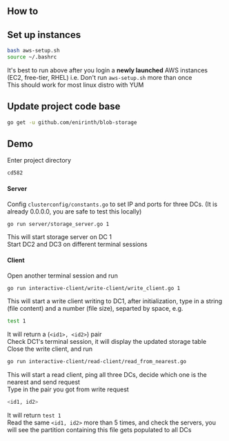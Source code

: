 How to
--

## Set up instances
```sh
bash aws-setup.sh
source ~/.bashrc
```
It's best to run above after you login a **newly launched** AWS instances (EC2, free-tier, RHEL) i.e. Don't run `aws-setup.sh` more than once    
This should work for most linux distro with YUM
## Update project code base
```sh
go get -u github.com/enirinth/blob-storage
```

## Demo
Enter project directory
```sh
cd582
```
#### Server
Config `clusterconfig/constants.go` to set IP and ports for three DCs. (It is already 0.0.0.0, you are safe to test this locally)    
```sh
go run server/storage_server.go 1
```
This will start storage server on DC 1     
Start DC2 and DC3 on different terminal sessions   
#### Client
Open another terminal session and run
```sh
go run interactive-client/write-client/write_client.go 1
```
This will start a write client writing to DC1, after initialization, type in a string (file content) and a number (file size), separted by space, e.g.
```sh
test 1
```
It will return a (`<id1>, <id2>`) pair   
Check DC1's terminal session, it will display the updated storage table   
Close the write client, and run    
```sh
go run interactive-client/read-client/read_from_nearest.go
```
This will start a read client, ping all three DCs, decide which one is the nearest and send request     
Type in the pair you got from write request  
```sh
<id1, id2>
```
It will return `test 1`    
Read the same `<id1, id2>` more than 5 times, and check the servers, you will see the partition containing this file gets populated to all DCs   
